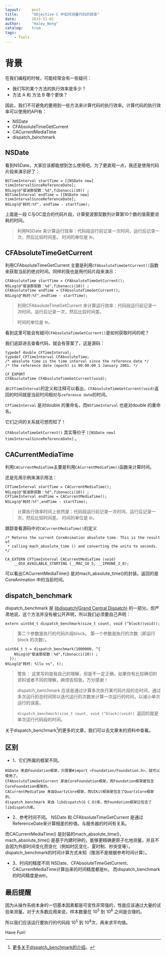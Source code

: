 ```yaml
---
layout:     post
title:      "Objective-C 中如何测量代码的效率"
date:       2016-11-01
author:     "Haley_Wong"
catalog:    true
tags:
    - Tools
---
```


# 背景
在我们编程的时候，可能经常会有一些疑问：

* 我们写的某个方法的执行效率是多少？
* 方法 A 和 方法 B 哪个更快？

因此，我们不可避免的要用到一些方法来计算代码的执行效率。计算代码的执行效率可以使用的API有：

* NSDate
* CFAbsoluteTimeGetCurrent
* CACurrentMediaTime
* dispatch_benchmark

## NSDate
看到NSDate，大家应该都能想到怎么使用吧。为了更直观一点，我还是使用代码片段来演示好了：

```
NSTimeInterval startTime = [[NSDate new] timeIntervalSinceReferenceDate];
NSLog(@"斐波那契数：%d",fibonacci(10)) ;
NSTimeInterval endTime = [[NSDate new] timeIntervalSinceReferenceDate];
NSLog(@"耗时:%f", endTime - startTime);
```
上面是一段 C与OC混合的代码片段，计算斐波那契数列计算第10个数的值需要消耗的时间。
> 利用NSDate 来计算运行效率：代码段运行前记录一次时间，运行后记录一次，然后比较时间差。
> 时间的单位是 `秒`。

## CFAbsoluteTimeGetCurrent
利用CFAbsoluteTimeGetCurrent 主要是利用`CFAbsoluteTimeGetCurrent()`函数来获取当前的绝对时间。同样的我也是用代码片段来演示：
```
CFAbsoluteTime startTime = CFAbsoluteTimeGetCurrent();
NSLog(@"斐波那契数：%d",fibonacci(10)) ;
CFAbsoluteTime endTime = CFAbsoluteTimeGetCurrent();
NSLog(@"耗时:%f",endTime - startTime);
```
> 利用CFAbsoluteTimeGetCurrent 来计算运行效率：代码段运行前记录一次时间，运行后记录一次，然后比较时间差。
> 
>时间的单位是 `秒`。

看到这里可能会有疑问`CFAbsoluteTimeGetCurrent()`是如何获取时间的呢？

我们追踪进去查看代码，就会有答案了，这是源码：
```
typedef double CFTimeInterval;
typedef CFTimeInterval CFAbsoluteTime;
/* absolute time is the time interval since the reference date */
/* the reference date (epoch) is 00:00:00 1 January 2001. */

CF_EXPORT
CFAbsoluteTime CFAbsoluteTimeGetCurrent(void);
```
从`CFTimeInterval`的定义和注释可以看出，`CFAbsoluteTimeGetCurrent(void)`返回的时间就是当前时间相对与`reference date`的时间。

`CFTimeInterval` 是对double 的重命名，而`NSTimeInterval` 也是对double 的重命名。

它们之间的关系就可想而知了！

`CFAbsoluteTimeGetCurrent()` 其实等价于 `[[NSDate new] timeIntervalSinceReferenceDate]` 。

## CACurrentMediaTime
利用`CACurrentMediaTime`主要是利用`CACurrentMediaTime()`函数来计算时间。

还是先用示例来演示用法：
```
CFTimeInterval startTime = CACurrentMediaTime();
NSLog(@"斐波那契数：%d",fibonacci(10)) ;
CFTimeInterval endTime = CACurrentMediaTime();
NSLog(@"耗时:%f",endTime - startTime);
```
> 计算执行效率时间上依然是：代码段运行前记录一次时间，运行后记录一次，然后比较时间差。
时间的单位是 `秒`。

跟踪查看源码中对`CACurrentMediaTime()`的定义
```
/* Returns the current CoreAnimation absolute time. This is the result of
 * calling mach_absolute_time () and converting the units to seconds. */

CA_EXTERN CFTimeInterval CACurrentMediaTime (void)
    __OSX_AVAILABLE_STARTING (__MAC_10_5, __IPHONE_2_0);
```
可以看出CACurrentMediaTime() 是对mach_absolute_time()的封装。返回的是CoreAnimation 中的当前时间。

## dispatch_benchmark
dispatch_benchmark 是 [libdispatch(Grand Central Dispatch)](http://libdispatch.macosforge.org/) 的一部分。但严肃地说，这个方法并没有被公开声明，所以我们必须要自己声明：
```
extern uint64_t dispatch_benchmark(size_t count, void (^block)(void));
```
> 第二个参数是执行的代码片段block。
> 第一个参数是执行的次数（即运行block 的次数）。

```
uint64_t t = dispatch_benchmark(1000000, ^{
    NSLog(@"斐波那契数：%d",fibonacci(10)) ;
  });
NSLog(@"耗时: %llu ns", t);
```
> 警告：
> 这里写的是我自己的理解，但是不一定正确，如果你有比较确切的资料或者不同的理解，麻烦告知我，万分感谢！
>
>dispatch_benchmark 应该是通过计算多次执行某代码片段的总时间，通过多次运行的总时间除以迭代运行的次数来计算一次运行的时间，以减小单次运行的误差。
>
>`dispatch_benchmark(size_t count, void (^block)(void)) `返回的就是单次运行代码段的时间。

关于dispatch_benchmark[^fn]的更多的文章，我们可以去文章末的资料中查看。

## 区别
* 1、它们所属的框架不同。
```
NSDate 来自Foundation框架，只需要#import <Foundation/Foundation.h>，就可以使用了。
CFAbsoluteTimeGetCurrent 来自CoreFoundation框架，而Foundation框架是包含CoreFoundation框架的。
CACurrentMediaTime 来自QuartzCore框架，而UIKit框架是包含了QuartzCore框架的。
dispatch_benchmark 来自 libdispatch(G C D)库，而Foundation框架已包含了libdispatch库。
```
* 2、参考时间不同。
NSDate 和 CFAbsoluteTimeGetCurrent 是通过ReferenceDate来计算相差的秒值。与服务器的时间有关系。

而CACurrentMediaTime() 是封装的mach_absolute_time()，mach_absolute_time() 是基于内建时钟的，能够更精确更原子化地测量，并且不会因为外部时间变化而变化（例如时区变化、夏时制、秒突变等）。
dispatch_benchmark的时间计算方式未知（推测不是根据参考时间计算）。

* 3、时间的精度不同
NSDate、CFAbsoluteTimeGetCurrent、CACurrentMediaTime计算出来的时间精度都是`秒`。
而dispatch_benchmark 的时间精度是`纳秒`。


## 最后提醒
因为从操作系统本身的一切基本因素都是可变性非常强的，性能应该通过大量的试验来测量。对于大多数应用来说，样本数量在 10<sup>5</sup> 到 10<sup>8</sup> 之间是合理的。

所以我们应该运行要执行的代码段 10<sup>5</sup> 到 10<sup>8</sup>次，再来求平均值。

[^fn]:[更多关于dispatch_benchmark的介绍](http://nshipster.cn/benchmarking/)。


Have Fun!


